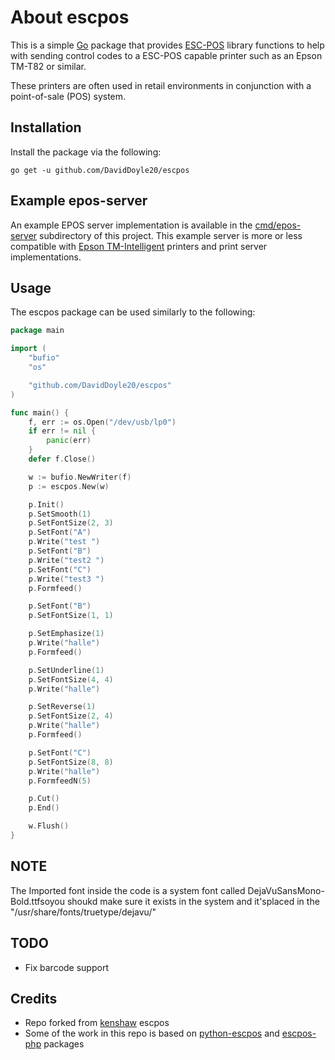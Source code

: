 # About escpos #

This is a simple [Go][1] package that provides [ESC-POS][2] library functions
to help with sending control codes to a ESC-POS capable printer such as an
Epson TM-T82 or similar.

These printers are often used in retail environments in conjunction with a
point-of-sale (POS) system.


## Installation ##

Install the package via the following:

    go get -u github.com/DavidDoyle20/escpos

## Example epos-server ##

An example EPOS server implementation is available in the [cmd/epos-server][3]
subdirectory of this project. This example server is more or less compatible
with [Epson TM-Intelligent][4] printers and print server implementations.

## Usage ##

The escpos package can be used similarly to the following:

```go
package main

import (
    "bufio"
    "os"

    "github.com/DavidDoyle20/escpos"
)

func main() {
    f, err := os.Open("/dev/usb/lp0")
    if err != nil {
        panic(err)
    }
    defer f.Close()

    w := bufio.NewWriter(f)
    p := escpos.New(w)

    p.Init()
    p.SetSmooth(1)
    p.SetFontSize(2, 3)
    p.SetFont("A")
    p.Write("test ")
    p.SetFont("B")
    p.Write("test2 ")
    p.SetFont("C")
    p.Write("test3 ")
    p.Formfeed()

    p.SetFont("B")
    p.SetFontSize(1, 1)

    p.SetEmphasize(1)
    p.Write("halle")
    p.Formfeed()

    p.SetUnderline(1)
    p.SetFontSize(4, 4)
    p.Write("halle")

    p.SetReverse(1)
    p.SetFontSize(2, 4)
    p.Write("halle")
    p.Formfeed()

    p.SetFont("C")
    p.SetFontSize(8, 8)
    p.Write("halle")
    p.FormfeedN(5)

    p.Cut()
    p.End()

    w.Flush()
}
```

## NOTE
The Imported font inside the code is a system font called DejaVuSansMono-Bold.ttfsoyou shoukd make sure it exists in the system and it'splaced in the "/usr/share/fonts/truetype/dejavu/"


## TODO
- Fix barcode support

## Credits
- Repo forked from [kenshaw](https://github.com/kenshaw/escpos) escpos
- Some of the work in this repo is based on [python-escpos](https://github.com/python-escpos/python-escpos) and [escpos-php](https://github.com/mike42/escpos-php) packages


[1]: http://www.golang.org/project
[2]: https://en.wikipedia.org/wiki/ESC/P
[3]: cmd/epos-server
[4]: https://c4b.epson-biz.com
